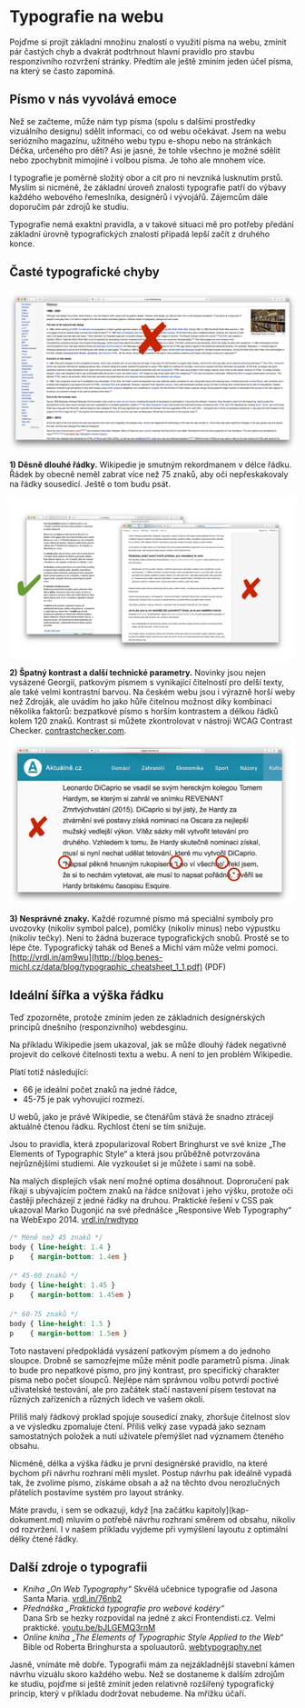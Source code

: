 # Typografie na webu

Pojďme si projít základní množinu znalostí o využití písma na webu, zmínit pár častých chyb a dvakrát podtrhnout hlavní pravidlo pro stavbu responzivního rozvržení stránky. Předtím ale ještě zmíním jeden účel písma, na který se často zapomíná. 

## Písmo v nás vyvolává emoce

Než se začteme, může nám typ písma (spolu s dalšími prostředky vizuálního designu) sdělit informaci, co od webu očekávat. Jsem na webu seriózního magazínu, užitného webu typu e-shopu nebo na stránkách Déčka, určeného pro děti? Asi je jasné, že tohle všechno je možné sdělit nebo zpochybnit mimojiné i volbou písma. Je toho ale mnohem více.

I typografie je poměrně složitý obor a cit pro ni nevzniká lusknutím prstů. Myslím si nicméně, že základní úroveň znalosti typografie patří do výbavy každého webového řemeslníka, designérů i vývojářů. Zájemcům dále doporučím pár zdrojů ke studiu.

Typografie nemá exaktní pravidla, a v takové situaci mě pro potřeby předání základní úrovně typografických znalostí připadá lepší začít z druhého konce. 


## Časté typografické chyby

![](dist/images/original/typografie-16.png)

**1) Děsně dlouhé řádky.** Wikipedie je smutným rekordmanem v délce řádku. Řádek by obecně neměl zabrat více než 75 znaků, aby oči nepřeskakovaly na řádky sousedící. Ještě o tom budu psát.

![](dist/images/original/typografie-17.png)

**2) Špatný kontrast a další technické parametry.** Novinky jsou nejen vysázené Georgií, patkovým písmem s vynikající čitelností pro delší texty, ale také velmi kontrastní barvou. Na českém webu jsou i výrazně horší weby než Zdroják, ale uvádím ho jako hůře čitelnou možnost díky kombinaci několika faktorů: bezpatkové písmo s horším kontrastem a délkou řádků kolem 120 znaků. Kontrast si můžete zkontrolovat v nástroji WCAG Contrast Checker. [contrastchecker.com](http://contrastchecker.com/).

![](dist/images/original/typografie-18.png)

**3) Nesprávné znaky.** Každé rozumné písmo má speciální symboly pro uvozovky (nikoliv symbol palce), pomlčky (nikoliv minus) nebo výpustku (nikoliv tečky). Není to žádná buzerace typografických snobů. Prostě se to lépe čte.   Typografický tahák od Beneš a Michl vám může velmi pomoci. [http://vrdl.in/am9wu](http://blog.benes-michl.cz/data/blog/typographic_cheatsheet_1_1.pdf) (PDF)

## Ideální šířka a výška řádku

Teď zpozorněte, protože zmíním jeden ze základních designérských principů dnešního (responzivního) webdesginu.

Na příkladu Wikipedie jsem ukazoval, jak se může dlouhý řádek negativně projevit do celkové čitelnosti textu a webu. A není to jen problém Wikipedie.

Platí totiž následující:

- 66 je ideální počet znaků na jedné řádce,
- 45-75 je pak vyhovující rozmezí.

U webů, jako je právě Wikipedie, se čtenářům stává že snadno ztrácejí aktuálně čtenou řádku. Rychlost čtení se tím snižuje.

Jsou to pravidla, která zpopularizoval Robert Bringhurst ve své knize „The Elements of Typographic Style“ a která jsou průběžně potvrzována nejrůznějšími studiemi. Ale vyzkoušet si je můžete i sami na sobě. 

Na malých displejích však není možné optima dosáhnout. Doproručení pak říkají s ubývajícím počtem znaků na řádce snižovat i jeho výšku, protože oči častěji přecházejí z jedné řádky na druhou. Praktické řešení v CSS pak ukazoval Marko Dugonjić na své přednášce „Responsive Web Typography“ na WebExpo 2014. [vrdl.in/rwdtypo](https://speakerdeck.com/maratz/responsive-web-typography-at-webexpo)


```css
/* Méně než 45 znaků */
body { line-height: 1.4 }
p    { margin-bottom: 1.4em }

/* 45-60 znaků */
body { line-height: 1.45 }
p    { margin-bottom: 1.45em }

/* 60-75 znaků */
body { line-height: 1.5 }
p    { margin-bottom: 1.5em }
```

Toto nastavení předpokládá vysázení patkovým písmem a do jednoho sloupce. Drobně se samozřejme může měnit podle parametrů písma. Jinak to bude pro nepatkové písmo, pro jiný kontrast, pro specifický charakter písma nebo počet sloupců. Nejlépe nám správnou volbu potvrdí poctivé uživatelské testování, ale pro začátek stačí nastavení písem testovat na různých zařízeních a různých lidech ve vašem okolí.

Příliš malý řádkový proklad spojuje sousedící znaky, zhoršuje čitelnost slov a ve výsledku zpomaluje čtení. Příliš velký zase vypadá jako seznam samostatných položek a nutí uživatele přemýšlet nad významem čteného obsahu.

Nicméně, délka a výška řádku je první designérské pravidlo, na které bychom při návrhu rozhraní měli myslet. Postup návrhu pak ideálně vypadá tak, že zvolíme písmo, získáme obsah a až na těchto dvou nerozlučných přátelích postavíme systém pro layout stránky.

<div class="ebook-only" markdown="1">
Máte pravdu, i sem se odkazuji, když [na začátku kapitoly](kap-dokument.md) mluvím o potřebě návrhu rozhraní směrem od obsahu, nikoliv od rozvržení. I v našem příkladu vyjdeme při vymýšlení layoutu z optimální délky čtené řádky.
</div>

## Další zdroje o typografii

* *Kniha „On Web Typography“*
Skvělá učebnice typografie od Jasona Santa Maria. [vrdl.in/76nb2](https://abookapart.com/products/on-web-typography)
* *Přednáška „Praktická typografie pro webové kodéry“*  
Dana Srb se hezky rozpovídal na jedné z akcí Frontendisti.cz. Velmi praktické. [youtu.be/bJLGEMQ3rnM](https://youtu.be/bJLGEMQ3rnM)
* *Online kniha „The Elements of Typographic Style Applied to the Web“*  
Bible od Roberta Bringhursta a spoluautorů. [webtypography.net](http://webtypography.net/toc/)

<div class="ebook-only" markdown="1">
Jasně, vnímáte mě dobře. Typografii mám za nejzákladnější stavební kámen návrhu vizuálu skoro každého webu. Než se dostaneme k dalším zdrojům ke studiu, pojďme si ještě zmínit jeden relativně rozšířený typografický princip, který v příkladu dodržovat nebudeme. Na mřížku účaří.
</div>

